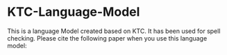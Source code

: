 # KTC-Language-Model
This is a language Model created based on KTC. It has been used for spell checking.
Please cite the following paper when you use this language model:

